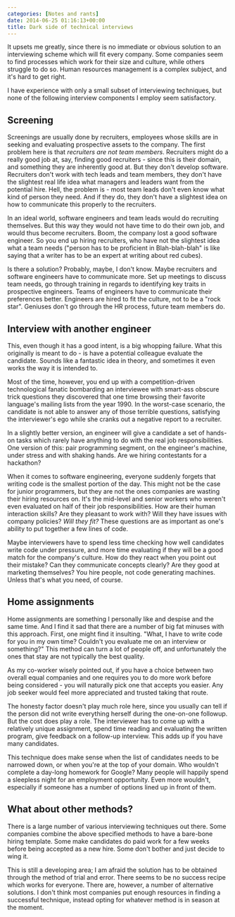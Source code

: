 ```yaml
---
categories: [Notes and rants]
date: 2014-06-25 01:16:13+00:00
title: Dark side of technical interviews
---
```


It upsets me greatly, since there is no immediate or obvious solution to an interviewing scheme which will fit every company. Some companies seem to find processes which work for their size and culture, while others struggle to do so. Human resources management is a complex subject, and it's hard to get right.

I have experience with only a small subset of interviewing techniques, but none of the following interview components I employ seem satisfactory.

## Screening

Screenings are usually done by recruiters, employees whose skills are in seeking and evaluating prospective assets to the company. The first problem here is that _recruiters are not team members_. Recruiters might do a really good job at, say, finding good recruiters - since this is their domain, and something they are inherently good at. But they don't develop software. Recruiters don't work with tech leads and team members, they don't have the slightest real life idea what managers and leaders want from the potential hire. Hell, the problem is - most team leads don't even know what kind of person they need. And if they do, they don't have a slightest idea on how to communicate this properly to the recruiters.

In an ideal world, software engineers and team leads would do recruiting themselves. But this way they would not have time to do their own job, and would thus become recruiters. Boom, the company lost a good software engineer. So you end up hiring recruiters, who have not the slightest idea what a team needs ("person has to be proficient in Blah-blah-blah" is like saying that a writer has to be an expert at writing about red cubes).

Is there a solution? Probably, maybe, I don't know. Maybe recruiters and software engineers have to communicate more. Set up meetings to discuss team needs, go through training in regards to identifying key traits in prospective engineers. Teams of engineers have to communicate their preferences better. Engineers are hired to fit the culture, not to be a "rock star". Geniuses don't go through the HR process, future team members do.

## Interview with another engineer

This, even though it has a good intent, is a big whopping failure. What this originally is meant to do - is have a potential colleague evaluate the candidate. Sounds like a fantastic idea in theory, and sometimes it even works the way it is intended to.

Most of the time, however, you end up with a competition-driven technological fanatic bombarding an interviewee with smart-ass obscure trick questions they discovered that one time browsing their favorite language's mailing lists from the year 1990. In the worst-case scenario, the candidate is not able to answer any of those terrible questions, satisfying the interviewer's ego while she cranks out a negative report to a recruiter.

In a slightly better version, an engineer will give a candidate a set of hands-on tasks which rarely have anything to do with the real job responsibilities. One version of this: pair programming segment, on the engineer's machine, under stress and with shaking hands. Are we hiring contestants for a hackathon?

When it comes to software engineering, everyone suddenly forgets that writing code is the smallest portion of the day. This might not be the case for junior programmers, but they are not the ones companies are wasting their hiring resources on. It's the mid-level and senior workers who weren't even evaluated on half of their job responsibilities. How are their human interaction skills? Are they pleasant to work with? Will they have issues with company policies? _Will they fit?_ These questions are as important as one's ability to put together a few lines of code.

Maybe interviewers have to spend less time checking how well candidates write code under pressure, and more time evaluating if they will be a good match for the company's culture. How do they react when you point out their mistake? Can they communicate concepts clearly? Are they good at marketing themselves? You hire people, not code generating machines. Unless that's what you need, of course.

## Home assignments

Home assignments are something I personally like and despise and the same time. And I find it sad that there are a number of big fat minuses with this approach. First, one might find it insulting. "What, I have to write code for you in my own time? Couldn't you evaluate me on an interview or something?" This method can turn a lot of people off, and unfortunately the ones that stay are not typically the best quality.

As my co-worker wisely pointed out, if you have a choice between two overall equal companies and one requires you to do more work before being considered - you will naturally pick one that accepts you easier. Any job seeker would feel more appreciated and trusted taking that route.

The honesty factor doesn't play much role here, since you usually can tell if the person did not write everything herself during the one-on-one followup. But the cost does play a role. The interviewer has to come up with a relatively unique assignment, spend time reading and evaluating the written program, give feedback on a follow-up interview. This adds up if you have many candidates.

This technique does make sense when the list of candidates needs to be narrowed down, or when you're at the top of your domain. Who wouldn't complete a day-long homework for Google? Many people will happily spend a sleepless night for an employment opportunity. Even more wouldn't, especially if someone has a number of options lined up in front of them.

## What about other methods?

There is a large number of various interviewing techniques out there. Some companies combine the above specified methods to have a bare-bone hiring template. Some make candidates do paid work for a few weeks before being accepted as a new hire. Some don't bother and just decide to wing it.

This is still a developing area; I am afraid the solution has to be obtained through the method of trial and error. There seems to be no success recipe which works for everyone. There are, however, a number of alternative solutions. I don't think most companies put enough resources in finding a successful technique, instead opting for whatever method is in season at the moment.
